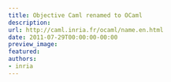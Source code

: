 ```yaml
---
title: Objective Caml renamed to OCaml
description:
url: http://caml.inria.fr/ocaml/name.en.html
date: 2011-07-29T00:00:00-00:00
preview_image:
featured:
authors:
- inria
---
```



